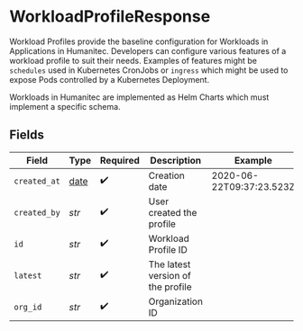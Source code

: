 # WorkloadProfileResponse

Workload Profiles provide the baseline configuration for Workloads in Applications in Humanitec. Developers can configure various features of a workload profile to suit their needs. Examples of features might be `schedules` used in Kubernetes CronJobs or `ingress` which might be used to expose Pods controlled by a Kubernetes Deployment.

Workloads in Humanitec are implemented as Helm Charts which must implement a specific schema.


## Fields

| Field                                                                | Type                                                                 | Required                                                             | Description                                                          | Example                                                              |
| -------------------------------------------------------------------- | -------------------------------------------------------------------- | -------------------------------------------------------------------- | -------------------------------------------------------------------- | -------------------------------------------------------------------- |
| `created_at`                                                         | [date](https://docs.python.org/3/library/datetime.html#date-objects) | :heavy_check_mark:                                                   | Creation date                                                        | 2020-06-22T09:37:23.523Z                                             |
| `created_by`                                                         | *str*                                                                | :heavy_check_mark:                                                   | User created the profile                                             |                                                                      |
| `id`                                                                 | *str*                                                                | :heavy_check_mark:                                                   | Workload Profile ID                                                  |                                                                      |
| `latest`                                                             | *str*                                                                | :heavy_check_mark:                                                   | The latest version of the profile                                    |                                                                      |
| `org_id`                                                             | *str*                                                                | :heavy_check_mark:                                                   | Organization ID                                                      |                                                                      |